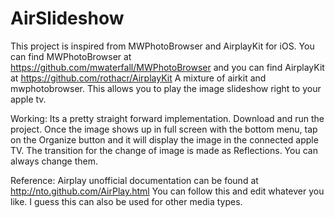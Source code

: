 AirSlideshow
============
This project is inspired from MWPhotoBrowser and AirplayKit for iOS.
You can find MWPhotoBrowser at https://github.com/mwaterfall/MWPhotoBrowser
and you can find AirplayKit at https://github.com/rothacr/AirplayKit
A mixture of airkit and mwphotobrowser. This allows you to play the image slideshow right to your apple tv. 

Working:
Its a pretty straight forward implementation. Download and run the project. Once the image shows up in full screen with the
bottom menu, tap on the Organize button and it will display the image in the connected apple TV.
The transition for the change of image is made as Reflections. You can always change them.

Reference:
Airplay unofficial documentation can be found at http://nto.github.com/AirPlay.html 
You can follow this and edit whatever you like. I guess this can also be used for other media types.